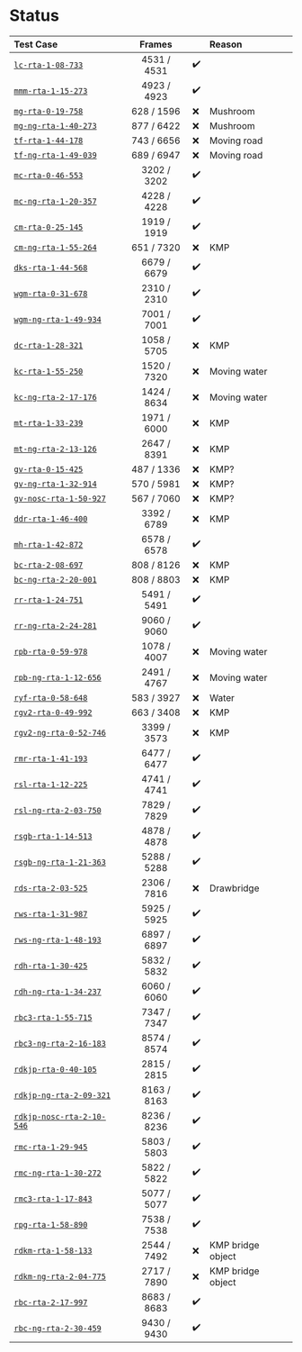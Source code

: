 # Status

Test Case                                                 | Frames      |     | Reason
:-------------------------------------------------------- | :---------: | --- | :---------------------------
[`lc-rta-1-08-733`](https://youtu.be/HPcvNS8QFVI)         | 4531 / 4531 | ✔️ |
[`mmm-rta-1-15-273`](https://youtu.be/ozaXzEXFeHM)        | 4923 / 4923 | ✔️ |
[`mg-rta-0-19-758`](https://youtu.be/ui01yrKCwa0)         | 628 / 1596  | ❌ | Mushroom
[`mg-ng-rta-1-40-273`](https://youtu.be/8-0Xetey5xY)      | 877 / 6422  | ❌ | Mushroom
[`tf-rta-1-44-178`](https://youtu.be/2XWFuncJAGk)         | 743 / 6656  | ❌ | Moving road
[`tf-ng-rta-1-49-039`](https://youtu.be/mqQa_1Cq1bw)      | 689 / 6947  | ❌ | Moving road
[`mc-rta-0-46-553`](https://youtu.be/1F2xfHYrkXM)         | 3202 / 3202 | ✔️ |
[`mc-ng-rta-1-20-357`](https://youtu.be/kG8PvG8K1ZA)      | 4228 / 4228 | ✔️ |
[`cm-rta-0-25-145`](https://youtu.be/F_RUQVghmuA)         | 1919 / 1919 | ✔️ |
[`cm-ng-rta-1-55-264`](https://youtu.be/XxKG3IYWduE)      | 651 / 7320  | ❌ | KMP
[`dks-rta-1-44-568`](https://youtu.be/b9hacHlifcw)        | 6679 / 6679 | ✔️ |
[`wgm-rta-0-31-678`](https://youtu.be/VVFXP639DRY)        | 2310 / 2310 | ✔️ |
[`wgm-ng-rta-1-49-934`](https://youtu.be/NbhzA2rtZ2A)     | 7001 / 7001 | ✔️ |
[`dc-rta-1-28-321`](https://youtu.be/Rs5AK3iHVno)         | 1058 / 5705 | ❌ | KMP
[`kc-rta-1-55-250`](https://youtu.be/Elb5K7woV20)         | 1520 / 7320 | ❌ | Moving water
[`kc-ng-rta-2-17-176`](https://youtu.be/UgSQj6RpDYM)      | 1424 / 8634 | ❌ | Moving water
[`mt-rta-1-33-239`](https://youtu.be/FX89203m2iE)         | 1971 / 6000 | ❌ | KMP
[`mt-ng-rta-2-13-126`](https://youtu.be/igcHE0-OV0g)      | 2647 / 8391 | ❌ | KMP
[`gv-rta-0-15-425`](https://youtu.be/bB0oUzdCHTA)         | 487 / 1336  | ❌ | KMP?
[`gv-ng-rta-1-32-914`](https://youtu.be/J55Fo2ZMz9M)      | 570 / 5981  | ❌ | KMP?
[`gv-nosc-rta-1-50-927`](https://youtu.be/R7oK3U7iZrk)    | 567 / 7060  | ❌ | KMP?
[`ddr-rta-1-46-400`](https://youtu.be/nVcVbd4n3yM)        | 3392 / 6789 | ❌ | KMP
[`mh-rta-1-42-872`](https://youtu.be/CellUlOYgnc)         | 6578 / 6578 | ✔️ |
[`bc-rta-2-08-697`](https://youtu.be/1DEReKemoeI)         | 808 / 8126  | ❌ | KMP
[`bc-ng-rta-2-20-001`](https://youtu.be/028nClzy7B4)      | 808 / 8803  | ❌ | KMP
[`rr-rta-1-24-751`](https://youtu.be/dgNMHyFda14)         | 5491 / 5491 | ✔️ |
[`rr-ng-rta-2-24-281`](https://youtu.be/O-BtWWsq82o)      | 9060 / 9060 | ✔️ |
[`rpb-rta-0-59-978`](https://youtu.be/Z-lVl-7B-So)        | 1078 / 4007 | ❌ | Moving water
[`rpb-ng-rta-1-12-656`](https://youtu.be/LujU0kJx-hU)     | 2491 / 4767 | ❌ | Moving water
[`ryf-rta-0-58-648`](https://youtu.be/3IKzbmawUbk)        | 583 / 3927  | ❌ | Water
[`rgv2-rta-0-49-992`](https://youtu.be/T7OVqaNUbzI)       | 663 / 3408  | ❌ | KMP
[`rgv2-ng-rta-0-52-746`](https://youtu.be/jWRsMWo-55g)    | 3399 / 3573 | ❌ | KMP
[`rmr-rta-1-41-193`](https://youtu.be/y7t4_xXuD2A)        | 6477 / 6477 | ✔️ |
[`rsl-rta-1-12-225`](https://youtu.be/3p8yV_jjQ4o)        | 4741 / 4741 | ✔️ |
[`rsl-ng-rta-2-03-750`](https://youtu.be/ahNGAaUzm6s)     | 7829 / 7829 | ✔️ |
[`rsgb-rta-1-14-513`](https://youtu.be/lgfw-zswqIM)       | 4878 / 4878 | ✔️ |
[`rsgb-ng-rta-1-21-363`](https://youtu.be/SjXUPXT8n8g)    | 5288 / 5288 | ✔️ |
[`rds-rta-2-03-525`](https://youtu.be/a9Mnd2W7JXI)        | 2306 / 7816 | ❌ | Drawbridge
[`rws-rta-1-31-987`](https://youtu.be/2rDSx5pgQ9A)        | 5925 / 5925 | ✔️ |
[`rws-ng-rta-1-48-193`](https://youtu.be/4PU4zpCU_q4)     | 6897 / 6897 | ✔️ |
[`rdh-rta-1-30-425`](https://youtu.be/v5Qj0DnqVo0)        | 5832 / 5832 | ✔️ |
[`rdh-ng-rta-1-34-237`](https://youtu.be/4Lp-ehOOiGo)     | 6060 / 6060 | ✔️ |
[`rbc3-rta-1-55-715`](https://youtu.be/vSbSADDEzEs)       | 7347 / 7347 | ✔️ |
[`rbc3-ng-rta-2-16-183`](https://youtu.be/xZwlaonIBws)    | 8574 / 8574 | ✔️ |
[`rdkjp-rta-0-40-105`](https://youtu.be/bkinW1UZK6M)      | 2815 / 2815 | ✔️ |
[`rdkjp-ng-rta-2-09-321`](https://youtu.be/WRXMrAUnOLo)   | 8163 / 8163 | ✔️ |
[`rdkjp-nosc-rta-2-10-546`](https://youtu.be/ovFBMmhFioA) | 8236 / 8236 | ✔️ |
[`rmc-rta-1-29-945`](https://youtu.be/QwWEFaiOquI)        | 5803 / 5803 | ✔️ |
[`rmc-ng-rta-1-30-272`](https://youtu.be/HSatgyRolcI)     | 5822 / 5822 | ✔️ |
[`rmc3-rta-1-17-843`](https://youtu.be/6H6UnSDPPdI)       | 5077 / 5077 | ✔️ |
[`rpg-rta-1-58-890`](https://youtu.be/vu0vpmTmcbg)        | 7538 / 7538 | ✔️ |
[`rdkm-rta-1-58-133`](https://youtu.be/s3uqTaxr_4A)       | 2544 / 7492 | ❌ | KMP bridge object
[`rdkm-ng-rta-2-04-775`](https://youtu.be/jk5NIcHWQ-Y)    | 2717 / 7890 | ❌ | KMP bridge object
[`rbc-rta-2-17-997`](https://youtu.be/6Wri7nBtZMk)        | 8683 / 8683 | ✔️ |
[`rbc-ng-rta-2-30-459`](https://youtu.be/twZes-RI6Sc)     | 9430 / 9430 | ✔️ |
